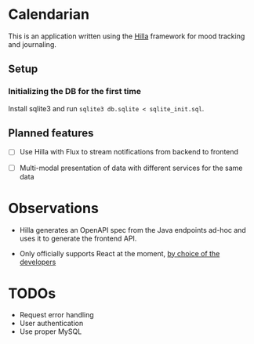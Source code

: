# Calendarian
This is an application written using the [Hilla](https://hilla.dev) framework for mood tracking and journaling.

## Setup

### Initializing the DB for the first time
Install sqlite3 and run `sqlite3 db.sqlite < sqlite_init.sql`.

## Planned features

- [ ] Use Hilla with Flux to stream notifications from backend to frontend
- [ ] Multi-modal presentation of data with different services for the same data


# Observations
+ Hilla generates an OpenAPI spec from the Java endpoints ad-hoc and uses it to generate the frontend API.
- Only officially supports React at the moment, [by choice of the developers](https://github.com/vaadin/hilla/issues/746#issuecomment-1854714358)

# TODOs
- Request error handling 
- User authentication 
- Use proper MySQL
